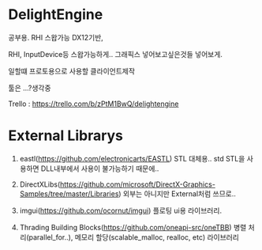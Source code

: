 # DelightEngine
공부용. RHI 스왑가능 DX12기반, 

RHI, InputDevice등 스왑가능하게..
그래픽스 넣어보고싶은것들 넣어보게.

일할떄 프로토용으로 사용할 클라이언트제작

툴은 ...?생각중

Trello : https://trello.com/b/zPtM1BwQ/delightengine

# External Librarys
1. eastl(https://github.com/electronicarts/EASTL)
STL 대체용.. std STL을 사용하면 DLL내부에서 사용이 불가능하기 때문에..

2. DirectXLibs(https://github.com/microsoft/DirectX-Graphics-Samples/tree/master/Libraries)
외부는 아니지만 External처럼 쓰므로..

3. imgui(https://github.com/ocornut/imgui)
플로팅 ui용 라이브러리.

4. Thrading Building Blocks(https://github.com/oneapi-src/oneTBB)
병렬 처리(parallel_for..), 메모리 할당(scalable_malloc, realloc, etc) 라이브러리
